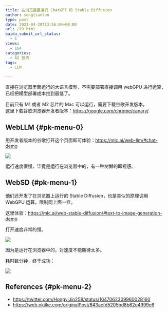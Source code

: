 ```yaml
---
title: 在浏览器里运行 ChatGPT 和 Stable Diffusion
author: songtianlun
type: post
date: 2023-04-20T13:56:04+00:00
url: /79.html
baidu_submit_url_status:
  - 1
views:
  - 164
categories:
  - AI 技巧
tags:
  - LLM

---
```

直接在浏览器里面运行的大语言模型，不需要部署直接调用 webGPU 进行运算，已经把模型部署成本拉到最低了。

目前只有 M1 或者 M2 芯片的 Mac 可以运行，需要下载谷歌开发版本。  
这里下载谷歌浏览器开发者版本：<a href="https://google.com/chrome/canary/" target="_blank"  rel="nofollow">https://google.com/chrome/canary/</a>

## WebLLM {#pk-menu-0}

用开发者版本的谷歌打开这个页面即可体验：<a href="https://mlc.ai/web-llm/#chat-demo" target="_blank"  rel="nofollow">https://mlc.ai/web-llm/#chat-demo</a>

![](https://imagehost-cdn.frytea.com/images/2023/04/20/20230420091040d5eaae38349d4f33.png)

运行速度很慢，毕竟是运行在浏览器中的，有一种树懒的即视感。

## WebSD {#pk-menu-1}

他们还开发了在浏览器上运行的 Stable Diffusion，也是类似的原理调用 WebGPU 运算，限制同上面一样。

这里体验：<a href="https://mlc.ai/web-stable-diffusion/#text-to-image-generation-demo" target="_blank"  rel="nofollow">https://mlc.ai/web-stable-diffusion/#text-to-image-generation-demo</a>

打开速度非常的慢。

![](https://imagehost-cdn.frytea.com/images/2023/04/20/20230420214740956375e9a3012e8b.png)

因为是运行在浏览器中的，对速度不能期待太多。

耗时数分钟，终于成功：

![](https://imagehost-cdn.frytea.com/images/2023/04/20/20230420215519e9a07832414a869c.png)

## References {#pk-menu-2}

  * <a href="https://twitter.com/HongyiJin258/status/1647062309960028160" target="_blank"  rel="nofollow">https://twitter.com/HongyiJin258/status/1647062309960028160</a>
  * <a href="https://web.okjike.com/originalPost/643acfd5205bd8b62e4999e6" target="_blank"  rel="nofollow">https://web.okjike.com/originalPost/643acfd5205bd8b62e4999e6</a>